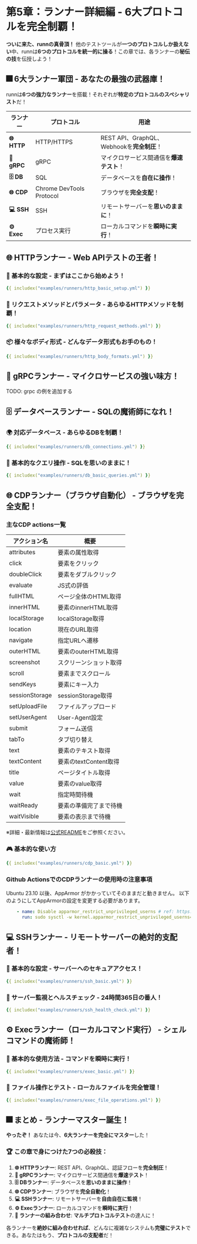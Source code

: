 # 第5章：ランナー詳細編 - 6大プロトコルを完全制覇！

**ついに来た、runnの真骨頂！** 他のテストツールが**一つのプロトコルしか扱えない**中、runnは**6つのプロトコルを統一的に操る**！この章では、各ランナーの**秘伝の技**を伝授しよう！

## 🎆 6大ランナー軍団 - あなたの最強の武器庫！

runnは**6つの強力なランナー**を搭載！それぞれが**特定のプロトコルのスペシャリスト**だ！

| ランナー | プロトコル | 用途 |
|----------|------------|------|
| **🌐 HTTP** | HTTP/HTTPS | REST API、GraphQL、Webhookを**完全制圧**！ |
| **🔗 gRPC** | gRPC | マイクロサービス間通信を**爆速テスト**！ |
| **🗄️ DB** | SQL | データベースを**自在に操作**！ |
| **🌐 CDP** | Chrome DevTools Protocol | ブラウザを**完全支配**！ |
| **💻 SSH** | SSH | リモートサーバーを**思いのままに**！ |
| **⚙️ Exec** | プロセス実行 | ローカルコマンドを**瞬時に実行**！ |

## 🌐 HTTPランナー - Web APIテストの王者！

### 🚀 基本的な設定 - まずはここから始めよう！

```yaml
{{ includex("examples/runners/http_basic_setup.yml") }}
```

### 🎨 リクエストメソッドとパラメータ - あらゆるHTTPメソッドを制覇！

```yaml
{{ includex("examples/runners/http_request_methods.yml") }}
```

### 📦 様々なボディ形式 - どんなデータ形式もお手のもの！

```yaml
{{ includex("examples/runners/http_body_formats.yml") }}
```

## 🔗 gRPCランナー - マイクロサービスの強い味方！

TODO: grpc の例を追加する

## 🗄️ データベースランナー - SQLの魔術師になれ！

### 🌍 対応データベース - あらゆるDBを制覇！

```yaml
{{ includex("examples/runners/db_connections.yml") }}
```

### 📝 基本的なクエリ操作 - SQLを思いのままに！

<!-- TODO: INSERT のあと RETRUNING 使えてない: https://github.com/k1LoW/runn/issues/1276 -->

```yaml
{{ includex("examples/runners/db_basic_queries.yml") }}
```

## 🌐 CDPランナー（ブラウザ自動化） - ブラウザを完全支配！

### 主なCDP actions一覧

| アクション名      | 概要                                   |
|------------------|----------------------------------------|
| attributes       | 要素の属性取得                         |
| click            | 要素をクリック                         |
| doubleClick      | 要素をダブルクリック                   |
| evaluate         | JS式の評価                             |
| fullHTML         | ページ全体のHTML取得                   |
| innerHTML        | 要素のinnerHTML取得                    |
| localStorage     | localStorage取得                       |
| location         | 現在のURL取得                          |
| navigate         | 指定URLへ遷移                          |
| outerHTML        | 要素のouterHTML取得                    |
| screenshot       | スクリーンショット取得                 |
| scroll           | 要素までスクロール                     |
| sendKeys         | 要素にキー入力                         |
| sessionStorage   | sessionStorage取得                     |
| setUploadFile    | ファイルアップロード                   |
| setUserAgent     | User-Agent設定                         |
| submit           | フォーム送信                           |
| tabTo            | タブ切り替え                           |
| text             | 要素のテキスト取得                     |
| textContent      | 要素のtextContent取得                  |
| title            | ページタイトル取得                     |
| value            | 要素のvalue取得                        |
| wait             | 指定時間待機                           |
| waitReady        | 要素の準備完了まで待機                 |
| waitVisible      | 要素の表示まで待機                     |

※詳細・最新情報は[公式README](https://github.com/k1LoW/runn?tab=readme-ov-file#functions-for-action-to-control-browser)をご参照ください。

### 🎮 基本的な使い方

```yaml
{{ includex("examples/runners/cdp_basic.yml") }}
```

### Github ActionsでのCDPランナーの使用時の注意事項

Ubuntu 23.10 以後、AppArmor がかかっていてそのままだと動きません。
以下のようにしてAppArmorの設定を変更する必要があります。

```yaml
    - name: Disable apparmor_restrict_unprivileged_userns # ref: https://chromium.googlesource.com/chromium/src/+/main/docs/security/apparmor-userns-restrictions.md
      run: sudo sysctl -w kernel.apparmor_restrict_unprivileged_userns=0
```

## 💻 SSHランナー - リモートサーバーの絶対的支配者！

### 🔑 基本的な設定 - サーバーへのセキュアアクセス！

```yaml
{{ includex("examples/runners/ssh_basic.yml") }}
```

### 📏 サーバー監視とヘルスチェック - 24時間365日の番人！

```yaml
{{ includex("examples/runners/ssh_health_check.yml") }}
```

## ⚙️ Execランナー（ローカルコマンド実行） - シェルコマンドの魔術師！

### 🚀 基本的な使用方法 - コマンドを瞬時に実行！

```yaml
{{ includex("examples/runners/exec_basic.yml") }}
```

### 📁 ファイル操作とテスト - ローカルファイルを完全管理！

```yaml
{{ includex("examples/runners/exec_file_operations.yml") }}
```

## 🎆 まとめ - ランナーマスター誕生！

**やったぞ！** あなたは今、**6大ランナーを完全にマスター**した！

### 🏆 この章で身につけた7つの必殺技：

1. **🌐 HTTPランナー**: REST API、GraphQL、認証フローを**完全制圧**！
2. **🔗 gRPCランナー**: マイクロサービス間通信を**爆速テスト**！
3. **🗄️ DBランナー**: データベースを**思いのままに操作**！
4. **🌐 CDPランナー**: ブラウザを**完全自動化**！
5. **💻 SSHランナー**: リモートサーバーを**自由自在に監視**！
6. **⚙️ Execランナー**: ローカルコマンドを**瞬時に実行**！
7. **🌈 ランナーの組み合わせ**: **マルチプロトコルテスト**の達人に！

各ランナーを**絶妙に組み合わせれば**、どんなに複雑なシステムも**完璧にテスト**できる。あなたはもう、**プロトコルの支配者**だ！
